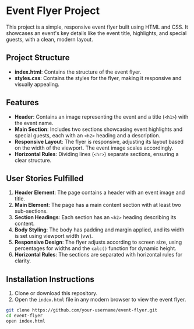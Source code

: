 # Event Flyer Project

This project is a simple, responsive event flyer built using HTML and CSS. It showcases an event's key details like the event title, highlights, and special guests, with a clean, modern layout.

## Project Structure

- **index.html**: Contains the structure of the event flyer.
- **styles.css**: Contains the styles for the flyer, making it responsive and visually appealing.

## Features

- **Header**: Contains an image representing the event and a title (`<h1>`) with the event name.
- **Main Section**: Includes two sections showcasing event highlights and special guests, each with an `<h2>` heading and a description.
- **Responsive Layout**: The flyer is responsive, adjusting its layout based on the width of the viewport. The event image scales accordingly.
- **Horizontal Rules**: Dividing lines (`<hr>`) separate sections, ensuring a clear structure.

## User Stories Fulfilled

1. **Header Element**: The page contains a header with an event image and title.
2. **Main Element**: The page has a main content section with at least two sub-sections.
3. **Section Headings**: Each section has an `<h2>` heading describing its content.
4. **Body Styling**: The body has padding and margin applied, and its width is set using viewport width (vw).
5. **Responsive Design**: The flyer adjusts according to screen size, using percentages for widths and the `calc()` function for dynamic height.
6. **Horizontal Rules**: The sections are separated with horizontal rules for clarity.

## Installation Instructions

1. Clone or download this repository.
2. Open the `index.html` file in any modern browser to view the event flyer.

```bash
git clone https://github.com/your-username/event-flyer.git
cd event-flyer
open index.html
